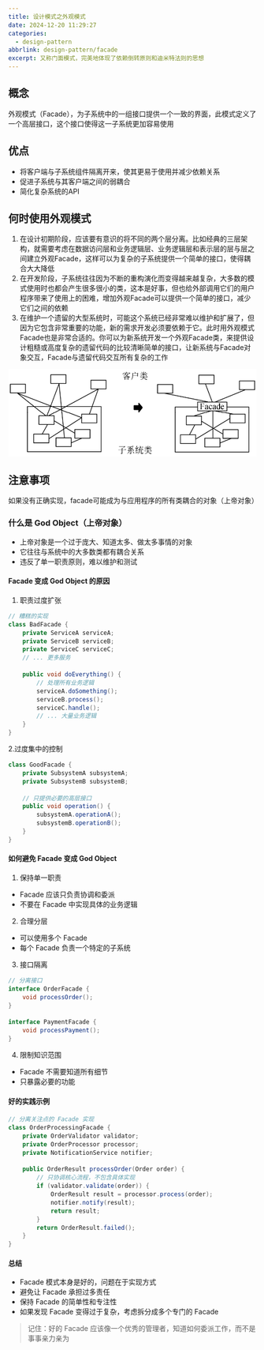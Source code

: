 ```yaml
---
title: 设计模式之外观模式
date: 2024-12-20 11:29:27
categories: 
  - design-pattern
abbrlink: design-pattern/facade
excerpt: 又称门面模式，完美地体现了依赖倒转原则和迪米特法则的思想
---
```

## 概念
外观模式（Facade），为子系统中的一组接口提供一个一致的界面，此模式定义了一个高层接口，这个接口使得这一子系统更加容易使用

## 优点
- 将客户端与子系统组件隔离开来，使其更易于使用并减少依赖关系
- 促进子系统与其客户端之间的弱耦合
- 简化复杂系统的API

## 何时使用外观模式
1. 在设计初期阶段，应该要有意识的将不同的两个层分离。比如经典的三层架构，就需要考虑在数据访问层和业务逻辑层、业务逻辑层和表示层的层与层之间建立外观Facade，这样可以为复杂的子系统提供一个简单的接口，使得耦合大大降低
2. 在开发阶段，子系统往往因为不断的重构演化而变得越来越复杂，大多数的模式使用时也都会产生很多很小的类，这本是好事，但也给外部调用它们的用户程序带来了使用上的困难，增加外观Facade可以提供一个简单的接口，减少它们之间的依赖
3. 在维护一个遗留的大型系统时，可能这个系统已经非常难以维护和扩展了，但因为它包含非常重要的功能，新的需求开发必须要依赖于它。此时用外观模式Facade也是非常合适的。你可以为新系统开发一个外观Facade类，来提供设计粗糙或高度复杂的遗留代码的比较清晰简单的接口，让新系统与Facade对象交互，Facade与遗留代码交互所有复杂的工作

![Facade接口](/images/facade.png)

## 注意事项
如果没有正确实现，facade可能成为与应用程序的所有类耦合的对象（上帝对象）

### 什么是 God Object（上帝对象）
- 上帝对象是一个过于庞大、知道太多、做太多事情的对象
- 它往往与系统中的大多数类都有耦合关系
- 违反了单一职责原则，难以维护和测试
#### Facade 变成 God Object 的原因
1. 职责过度扩张
```java
// 糟糕的实现
class BadFacade {
    private ServiceA serviceA;
    private ServiceB serviceB;
    private ServiceC serviceC;
    // ... 更多服务

    public void doEverything() {
        // 处理所有业务逻辑
        serviceA.doSomething();
        serviceB.process();
        serviceC.handle();
        // ... 大量业务逻辑
    }
}
```
2.过度集中的控制
```java
class GoodFacade {
    private SubsystemA subsystemA;
    private SubsystemB subsystemB;

    // 只提供必要的高层接口
    public void operation() {
        subsystemA.operationA();
        subsystemB.operationB();
    }
}
```
#### 如何避免 Facade 变成 God Object
1. 保持单一职责
- Facade 应该只负责协调和委派
- 不要在 Facade 中实现具体的业务逻辑
2. 合理分层
- 可以使用多个 Facade
- 每个 Facade 负责一个特定的子系统
3. 接口隔离
```java
// 分离接口
interface OrderFacade {
    void processOrder();
}

interface PaymentFacade {
    void processPayment();
}
 ```
4. 限制知识范围
- Facade 不需要知道所有细节
- 只暴露必要的功能
#### 好的实践示例
```java
// 分离关注点的 Facade 实现
class OrderProcessingFacade {
    private OrderValidator validator;
    private OrderProcessor processor;
    private NotificationService notifier;

    public OrderResult processOrder(Order order) {
        // 只协调核心流程，不包含具体实现
        if (validator.validate(order)) {
            OrderResult result = processor.process(order);
            notifier.notify(result);
            return result;
        }
        return OrderResult.failed();
    }
}
```
#### 总结
- Facade 模式本身是好的，问题在于实现方式
- 避免让 Facade 承担过多责任
- 保持 Facade 的简单性和专注性
- 如果发现 Facade 变得过于复杂，考虑拆分成多个专门的 Facade
> 记住：好的 Facade 应该像一个优秀的管理者，知道如何委派工作，而不是事事亲力亲为